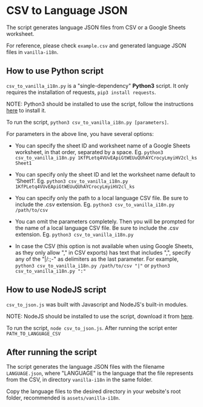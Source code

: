# CSV to Language JSON

The script generates language JSON files from CSV or a Google Sheets worksheet.

For reference, please check `example.csv` and generated language JSON files in `vanilla-i18n`.

## How to use Python script

`csv_to_vanilla_i18n.py` is a "single-dependency" **Python3** script. It only requires the installation of requests, `pip3 install requests`.

NOTE: Python3 should be installed to use the script, follow the instructions [here](https://realpython.com/installing-python/) to install it.

To run the script, `python3 csv_to_vanilla_i18n.py [parameters]`.

For parameters in the above line, you have several options:

* You can specify the sheet ID and worksheet name of a Google Sheets worksheet, in that order, separated by a space. Eg. `python3 csv_to_vanilla_i18n.py 1KfPLetq4VUvEApiGtWEUuQUhAYCrocyLmyiHV2cl_ks Sheet1`

* You can specify only the sheet ID and let the worksheet name default to ‘Sheet1’. Eg. `python3 csv_to_vanilla_i18n.py 1KfPLetq4VUvEApiGtWEUuQUhAYCrocyLmyiHV2cl_ks`

* You can specify only the path to a local language CSV file. Be sure to include the .csv extension. Eg. `python3 csv_to_vanilla_i18n.py /path/to/csv`

* You can omit the parameters completely. Then you will be prompted for the name of a local language CSV file. Be sure to include the .csv extension. Eg. `python3 csv_to_vanilla_i18n.py`

* In case the CSV (this option is not available when using Google Sheets, as they only allow "," in CSV exports) has text that includes ",", specify any of the "|/:;-" as delimiters as the last parameter. For example, `python3 csv_to_vanilla_i18n.py /path/to/csv "|"` or `python3 csv_to_vanilla_i18n.py ":"`

## How to use NodeJS script

`csv_to_json.js` was built with Javascript and NodeJS's built-in modules.

NOTE: NodeJS should be installed to use the script, download it from [here](https://nodejs.org/).

To run the script, `node csv_to_json.js`. After running the script enter `PATH_TO_LANGUAGE_CSV`

## After running the script

The script generates the language JSON files with the filename `LANGUAGE.json`, where "LANGUAGE" is the language that the file represents from the CSV, in directory `vanilla-i18n` in the same folder.

Copy the language files to the desired directory in your website's root folder, recommended is `assets/vanilla-i18n`.
